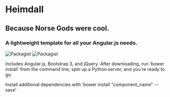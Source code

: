 # Heimdall
## Because Norse Gods were cool.

### A lightweight template for all your Angular.js needs.
![Packagist](https://img.shields.io/badge/Angular-1.4.1-red.svg?style=flat-square)
![Packagist](https://img.shields.io/badge/Bootstrap-3.3.5-blue.svg?style=flat-square)

Includes Angular.js, Bootstrap 3, and jQuery. After downloading, run 'bower install' from the command line, spin up a Python server, and you're ready to go.

Install additional dependencies with 'bower install "component_name" --save'
